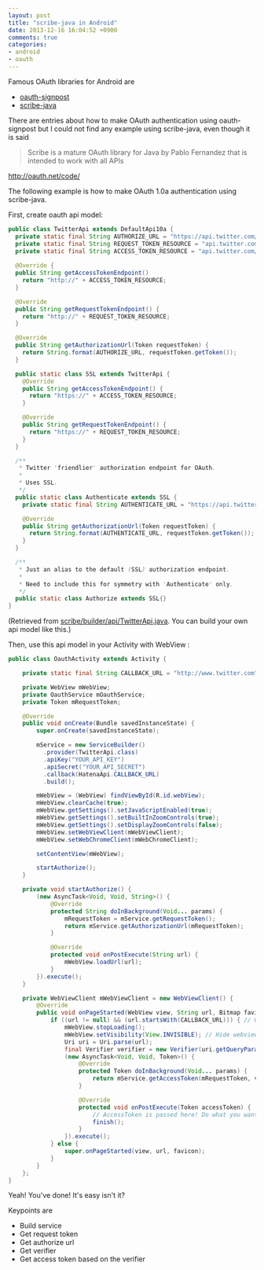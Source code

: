 ```yaml
---
layout: post
title: "scribe-java in Android"
date: 2013-12-16 16:04:52 +0900
comments: true
categories:
- android
- oauth
---
```


Famous OAuth libraries for Android are

* [oauth-signpost](https://code.google.com/p/oauth-signpost/)
* [scribe-java](https://github.com/fernandezpablo85/scribe-java)

There are entries about how to make OAuth authentication using oauth-signpost but I could not find any example using scribe-java, even though it is said

> Scribe is a mature OAuth library for Java by Pablo Fernandez that is intended to work with all APIs

http://oauth.net/code/

The following example is how to make OAuth 1.0a authentication using scribe-java.

First, create oauth api model:

```java api/TwitterApi.java
public class TwitterApi extends DefaultApi10a {
  private static final String AUTHORIZE_URL = "https://api.twitter.com/oauth/authorize?oauth_token=%s";
  private static final String REQUEST_TOKEN_RESOURCE = "api.twitter.com/oauth/request_token";
  private static final String ACCESS_TOKEN_RESOURCE = "api.twitter.com/oauth/access_token";
  
  @Override {
  public String getAccessTokenEndpoint()
    return "http://" + ACCESS_TOKEN_RESOURCE;
  }

  @Override
  public String getRequestTokenEndpoint() {
    return "http://" + REQUEST_TOKEN_RESOURCE;
  }

  @Override
  public String getAuthorizationUrl(Token requestToken) {
    return String.format(AUTHORIZE_URL, requestToken.getToken());
  }

  public static class SSL extends TwitterApi {
    @Override
    public String getAccessTokenEndpoint() {
      return "https://" + ACCESS_TOKEN_RESOURCE;
    }

    @Override
    public String getRequestTokenEndpoint() {
      return "https://" + REQUEST_TOKEN_RESOURCE;
    }
  }

  /**
   * Twitter 'friendlier' authorization endpoint for OAuth.
   *
   * Uses SSL.
   */
  public static class Authenticate extends SSL {
    private static final String AUTHENTICATE_URL = "https://api.twitter.com/oauth/authenticate?oauth_token=%s";

    @Override
    public String getAuthorizationUrl(Token requestToken) {
      return String.format(AUTHENTICATE_URL, requestToken.getToken());
    }
  }

  /**
   * Just an alias to the default (SSL) authorization endpoint.
   *
   * Need to include this for symmetry with 'Authenticate' only.
   */
  public static class Authorize extends SSL{}
}
```
(Retrieved from [scribe/builder/api/TwitterApi.java](https://github.com/fernandezpablo85/scribe-java/blob/master/src/main/java/org/scribe/builder/api/TwitterApi.java). You can build your own api model like this.)

Then, use this api model in your Activity with WebView :

```java OauthActivity.java
public class OauthActivity extends Activity {

    private static final String CALLBACK_URL = "http://www.twitter.com";

    private WebView mWebView;
    private OauthService mOauthService;
    private Token mRequestToken;

    @Override
    public void onCreate(Bundle savedInstanceState) {
        super.onCreate(savedInstanceState);

        mService = new ServiceBuilder()
          .provider(TwitterApi.class)
          .apiKey("YOUR_API_KEY")
          .apiSecret("YOUR_API_SECRET")
          .callback(HatenaApi.CALLBACK_URL)
          .build();

        mWebView = (WebView) findViewById(R.id.webView);
        mWebView.clearCache(true);
        mWebView.getSettings().setJavaScriptEnabled(true);
        mWebView.getSettings().setBuiltInZoomControls(true);
        mWebView.getSettings().setDisplayZoomControls(false);
        mWebView.setWebViewClient(mWebViewClient);
        mWebView.setWebChromeClient(mWebChromeClient);

        setContentView(mWebView);

        startAuthorize();
    }

    private void startAuthorize() {
        (new AsyncTask<Void, Void, String>() {
            @Override
            protected String doInBackground(Void... params) {
                mRequestToken = mService.getRequestToken();
                return mService.getAuthorizationUrl(mRequestToken);
            }

            @Override
            protected void onPostExecute(String url) {
                mWebView.loadUrl(url);
            }
        }).execute();
    }

    private WebViewClient mWebViewClient = new WebViewClient() {
        @Override
        public void onPageStarted(WebView view, String url, Bitmap favicon) {
            if ((url != null) && (url.startsWith(CALLBACK_URL))) { // Override webview when user came back to CALLBACK_URL
                mWebView.stopLoading();
                mWebView.setVisibility(View.INVISIBLE); // Hide webview if necessary
                Uri uri = Uri.parse(url);
                final Verifier verifier = new Verifier(uri.getQueryParameter("oauth_verifier"));
                (new AsyncTask<Void, Void, Token>() {
                    @Override
                    protected Token doInBackground(Void... params) {
                        return mService.getAccessToken(mRequestToken, verifier);
                    }

                    @Override
                    protected void onPostExecute(Token accessToken) {
                        // AccessToken is passed here! Do what you want!
                        finish();
                    }
                }).execute();
            } else {
                super.onPageStarted(view, url, favicon);
            }
        }
    };
}
```

Yeah! You've done! It's easy isn't it?

Keypoints are

* Build service
* Get request token
* Get authorize url
* Get verifier
* Get access token based on the verifier
